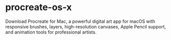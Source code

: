 # procreate-os-x
Download Procreate for Mac, a powerful digital art app for macOS with responsive brushes, layers, high-resolution canvases, Apple Pencil support, and animation tools for professional artists.
